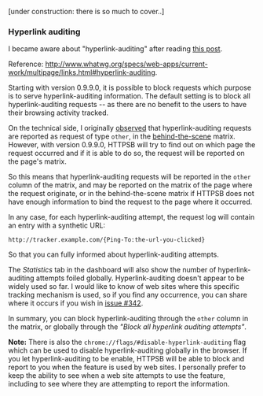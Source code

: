 [under construction: there is so much to cover..]

### Hyperlink auditing

I became aware about "hyperlink-auditing" after reading [this post](http://www.wilderssecurity.com/threads/hyperlink-auditing-aka-a-ping-and-beacon-aka-navigator-sendbeacon.364904/).

Reference: <http://www.whatwg.org/specs/web-apps/current-work/multipage/links.html#hyperlink-auditing>.

Starting with version 0.9.9.0, it is possible to block requests which purpose is to serve hyperlink-auditing information. The default setting is to block all hyperlink-auditing requests -- as there are no benefit to the users to have their browsing activity tracked.

On the technical side, I originally [observed](http://jsfiddle.net/Ronny/5ntzw/) that hyperlink-auditing requests are reported as request of type `other`, in the [behind-the-scene](/gorhill/httpswitchboard/wiki/Behind-the-scene-requests) matrix. However, with version 0.9.9.0, HTTPSB will try to find out on which page the request occurred and if it is able to do so, the request will be reported on the page's matrix.

So this means that hyperlink-auditing requests will be reported in the `other` column of the matrix, and may be reported on the matrix of the page where the request originate, or in the behind-the-scene matrix if HTTPSB does not have enough information to bind the request to the page where it occurred.

In any case, for each hyperlink-auditing attempt, the request log will contain an entry with a synthetic URL:

    http://tracker.example.com/{Ping-To:the-url-you-clicked}

So that you can fully informed about hyperlink-auditing attempts.

The _Statistics_ tab in the dashboard will also show the number of hyperlink-auditing attempts foiled globally. Hyperlink-auditing doesn't appear to be widely used so far. I would like to know of web sites where this specific tracking mechanism is used, so if you find any occurrence, you can share where it occurs if you wish in [issue #342](/gorhill/httpswitchboard/issues/342).

In summary, you can block hyperlink-auditing through the `other` column in the matrix, or globally through the _"Block all hyperlink auditing attempts"_.

**Note:** There is also the `chrome://flags/#disable-hyperlink-auditing` flag which can be used to disable hyperlink-auditing globally in the browser. If you let hyperlink-auditing to be enable, HTTPSB will be able to block and report to you when the feature is used by web sites. I personally prefer to keep the ability to see when a web site attempts to use the feature, including to see where they are attempting to report the information.